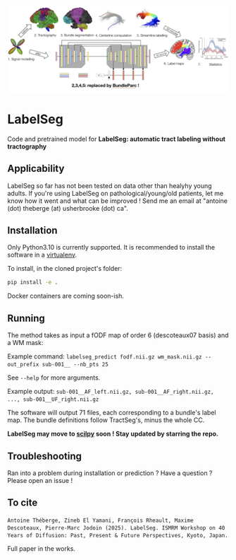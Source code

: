 ![LabelSeg](header.png)

# LabelSeg
Code and pretrained model for __LabelSeg: automatic tract labeling without tractography__

## Applicability

LabelSeg so far has not been tested on data other than healyhy young adults. If you're using LabelSeg on pathological/young/old patients, let me know how it went and what can be improved ! Send me an email at "antoine (dot) theberge (at) usherbrooke (dot) ca".

## Installation

Only Python3.10 is currently supported. It is recommended to install the software in a [virtualenv](https://virtualenv.pypa.io/en/latest/).

To install, in the cloned project's folder:

```bash
pip install -e .
```

Docker containers are coming soon-ish.

## Running

The method takes as input a fODF map of order 6 (descoteaux07 basis) and a WM mask:

Example command:
```labelseg_predict fodf.nii.gz wm_mask.nii.gz --out_prefix sub-001__ --nb_pts 25```

See `--help` for more arguments.

Example output:
```sub-001__AF_left.nii.gz, sub-001__AF_right.nii.gz, ..., sub-001__UF_right.nii.gz```

The software will output 71 files, each corresponding to a bundle's label map. The bundle definitions follow TractSeg's, minus the whole CC.

__LabelSeg may move to [scilpy](https://github.com/scilus/scilpy) soon ! Stay updated by starring the repo.__

## Troubleshooting

Ran into a problem during installation or prediction ? Have a question ? Please open an issue !

## To cite

```Antoine Théberge, Zineb El Yamani, François Rheault, Maxime Descoteaux, Pierre-Marc Jodoin (2025). LabelSeg. ISMRM Workshop on 40 Years of Diffusion: Past, Present & Future Perspectives, Kyoto, Japan.```

Full paper in the works.
